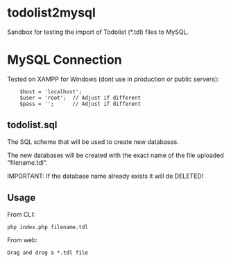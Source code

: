 # todolist2mysql

Sandbox for testing the import of Todolist (*.tdl) files to MySQL.


# MySQL Connection

Tested on XAMPP for Windows (dont use in production or public servers):

```
    $host = 'localhost';
    $user = 'root';  // Adjust if different
    $pass = '';      // Adjust if different
```


## todolist.sql

The SQL scheme that will be used to create new databases.

The new databases will be created with the exact name of the file uploaded "filename.tdl".

IMPORTANT: If the database name already exists it will de DELETED!


## Usage

From CLI:

```
php index.php filename.tdl
```

From web:

```
Drag and drog a *.tdl file
```

